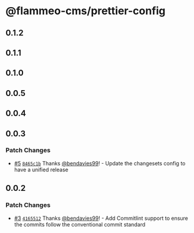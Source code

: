 # @flammeo-cms/prettier-config

## 0.1.2

## 0.1.1

## 0.1.0

## 0.0.5

## 0.0.4

## 0.0.3

### Patch Changes

- [#5](https://github.com/flammeo/cms/pull/5) [`8465c1b`](https://github.com/flammeo/cms/commit/8465c1b73ae6eea834b1eac4d64150d3063046ac) Thanks [@bendavies99](https://github.com/bendavies99)! - Update the changesets config to have a unified release

## 0.0.2

### Patch Changes

- [#3](https://github.com/flammeo/cms/pull/3) [`4165512`](https://github.com/flammeo/cms/commit/416551262cb4dd3a6e3451f3511c08d1e1d8b441) Thanks [@bendavies99](https://github.com/bendavies99)! - Add Commitlint support to ensure the commits follow the conventional commit standard
